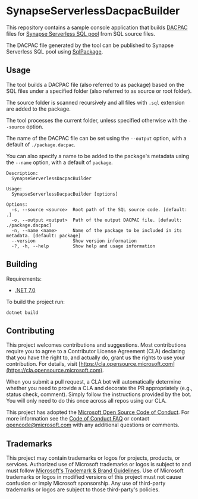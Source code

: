 # SynapseServerlessDacpacBuilder

This repository contains a sample console application that builds [DACPAC](https://learn.microsoft.com/en-us/sql/relational-databases/data-tier-applications/data-tier-applications) files for [Synapse Serverless SQL pool](https://learn.microsoft.com/en-us/azure/synapse-analytics/sql/on-demand-workspace-overview) from SQL source files.

The DACPAC file generated by the tool can be published to Synapse Serverless SQL pool using [SqlPackage](https://learn.microsoft.com/en-us/sql/tools/sqlpackage/sqlpackage-for-azure-synapse-analytics).

## Usage

The tool builds a DACPAC file (also referred to as package) based on the SQL files under a specified folder (also referred to as source or root folder).

The source folder is scanned recursively and all files with `.sql` extension are added to the package.

The tool processes the current folder, unless specified otherwise with the `--source` option.

The name of the DACPAC file can be set using the `--output` option, with a default of `./package.dacpac`.

You can also specify a name to be added to the package's metadata using the `--name` option, with a default of `package`.

```text
Description:
  SynapseServerlessDacpacBuilder

Usage:
  SynapseServerlessDacpacBuilder [options]

Options:
  -s, --source <source>  Root path of the SQL source code. [default: .]
  -o, --output <output>  Path of the output DACPAC file. [default: ./package.dacpac]
  -n, --name <name>      Name of the package to be included in its metadata. [default: package]
  --version              Show version information
  -?, -h, --help         Show help and usage information
```

## Building

Requirements:

- [.NET 7.0](https://dotnet.microsoft.com/en-us/download/dotnet/7.0)

To build the project run:

```shell
dotnet build
```

## Contributing

This project welcomes contributions and suggestions.  Most contributions require you to agree to a
Contributor License Agreement (CLA) declaring that you have the right to, and actually do, grant us
the rights to use your contribution. For details, visit [https://cla.opensource.microsoft.com](https://cla.opensource.microsoft.com).

When you submit a pull request, a CLA bot will automatically determine whether you need to provide
a CLA and decorate the PR appropriately (e.g., status check, comment). Simply follow the instructions
provided by the bot. You will only need to do this once across all repos using our CLA.

This project has adopted the [Microsoft Open Source Code of Conduct](https://opensource.microsoft.com/codeofconduct/).
For more information see the [Code of Conduct FAQ](https://opensource.microsoft.com/codeofconduct/faq/) or
contact [opencode@microsoft.com](mailto:opencode@microsoft.com) with any additional questions or comments.

## Trademarks

This project may contain trademarks or logos for projects, products, or services. Authorized use of Microsoft 
trademarks or logos is subject to and must follow 
[Microsoft's Trademark & Brand Guidelines](https://www.microsoft.com/en-us/legal/intellectualproperty/trademarks/usage/general).
Use of Microsoft trademarks or logos in modified versions of this project must not cause confusion or imply Microsoft sponsorship.
Any use of third-party trademarks or logos are subject to those third-party's policies.
